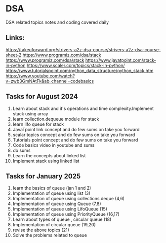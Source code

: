 # DSA
DSA related topics notes and coding covered daily
## Links:
https://takeuforward.org/strivers-a2z-dsa-course/strivers-a2z-dsa-course-sheet-2
https://www.programiz.com/dsa/stack
https://www.programiz.com/dsa/stack
https://www.javatpoint.com/stack-in-python
https://www.scaler.com/topics/stack-in-python/
https://www.tutorialspoint.com/python_data_structure/python_stack.htm
https://www.youtube.com/watch?v=zwb3GmNAtFk&ab_channel=codebasics
## Tasks for August 2024
1. Learn about stack and it's operations and time complexity.Implement stack using array
2. learn collection.dequeue module for stack
3. learn lifo queue for stack
4. JavaTpoint link concept and do few sums on take you forward
5. scalar topics concept and do few sums on take you forward
6. Tutorials point concept and do few sums on take you forward
7. Code basics video in youtube and sums
8. do sums
9. Learn the concepts about linked list
10. Implement stack using linked list
## Tasks for January 2025
1. learn the basics of queue (jan 1 and 2)
2. Implementation of queue using list (3)
3. Implementation of queue using collections.deque (4,6)
4. Implementation of queue using Queue (7,8)
5. Implementation of queue using LifoQueue (15)
6. Implementation of queue using PriorityQueue (16,17)
7. Learn about types of queue , circular queue (18)
8. Implementation of circular queue (19,20)
9. revise the above topics (21)
10. Solve the problems related to queue
